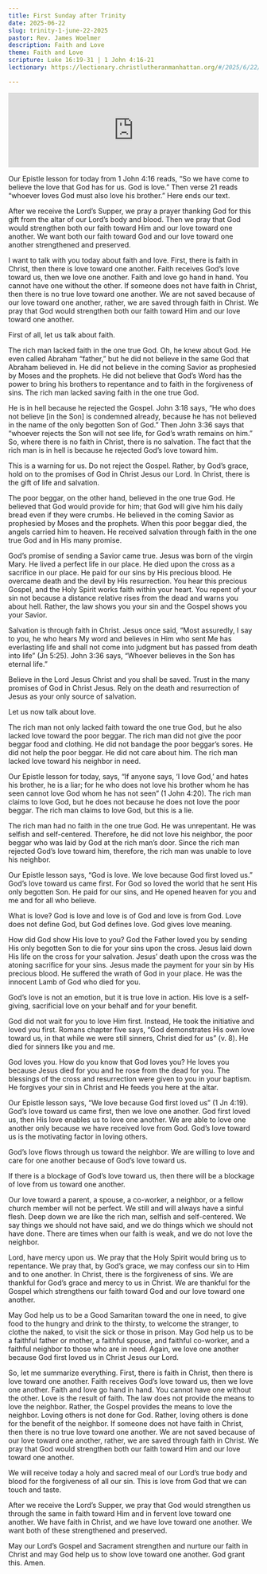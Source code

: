 ```yaml
---
title: First Sunday after Trinity
date: 2025-06-22
slug: trinity-1-june-22-2025
pastor: Rev. James Woelmer
description: Faith and Love
theme: Faith and Love
scripture: Luke 16:19-31 | 1 John 4:16-21
lectionary: https://lectionary.christlutheranmanhattan.org/#/2025/6/22/

---
```


<iframe title="The First Sunday after Trinity – June 22, 2025" allowtransparency="true" height="150" width="100%" style="border: none; min-width: min(100%, 430px);height:150px;" scrolling="no" data-name="pb-iframe-player" src="https://www.podbean.com/player-v2/?i=qz5b7-18e3dde-pb&from=pb6admin&share=1&download=1&rtl=0&fonts=Arial&skin=1&font-color=auto&logo_link=episode_page&btn-skin=7" loading="lazy"></iframe>

Our Epistle lesson for today from 1 John 4:16 reads, “So we have come to believe the love that God has for us. God is love.” Then verse 21 reads “whoever loves God must also love his brother.” Here ends our text.

After we receive the Lord’s Supper, we pray a prayer thanking God for this gift from the altar of our Lord’s body and blood. Then we pray that God would strengthen both our faith toward Him and our love toward one another. We want both our faith toward God and our love toward one another strengthened and preserved.

I want to talk with you today about faith and love. First, there is faith in Christ, then there is love toward one another. Faith receives God’s love toward us, then we love one another. Faith and love go hand in hand. You cannot have one without the other. If someone does not have faith in Christ, then there is no true love toward one another. We are not saved because of our love toward one another, rather, we are saved through faith in Christ. We pray that God would strengthen both our faith toward Him and our love toward one another.

First of all, let us talk about faith.

The rich man lacked faith in the one true God. Oh, he knew about God. He even called Abraham “father,” but he did not believe in the same God that Abraham believed in. He did not believe in the coming Savior as prophesied by Moses and the prophets. He did not believe that God’s Word has the power to bring his brothers to repentance and to faith in the forgiveness of sins. The rich man lacked saving faith in the one true God. 

He is in hell because he rejected the Gospel. John 3:18 says, “He who does not believe [in the Son] is condemned already, because he has not believed in the name of the only begotten Son of God.” Then John 3:36 says that “whoever rejects the Son will not see life, for God’s wrath remains on him.” So, where there is no faith in Christ, there is no salvation. The fact that the rich man is in hell is because he rejected God’s love toward him.

This is a warning for us. Do not reject the Gospel. Rather, by God’s grace, hold on to the promises of God in Christ Jesus our Lord. In Christ, there is the gift of life and salvation.

The poor beggar, on the other hand, believed in the one true God. He believed that God would provide for him; that God will give him his daily bread even if they were crumbs. He believed in the coming Savior as prophesied by Moses and the prophets. When this poor beggar died, the angels carried him to heaven. He received salvation through faith in the one true God and in His many promise.

God’s promise of sending a Savior came true. Jesus was born of the virgin Mary. He lived a perfect life in our place. He died upon the cross as a sacrifice in our place. He paid for our sins by His precious blood. He overcame death and the devil by His resurrection. You hear this precious Gospel, and the Holy Spirit works faith within your heart. You repent of your sin not because a distance relative rises from the dead and warns you about hell. Rather, the law shows you your sin and the Gospel shows you your Savior.

Salvation is through faith in Christ. Jesus once said, “Most assuredly, I say to you, he who hears My word and believes in Him who sent Me has everlasting life and shall not come into judgment but has passed from death into life” (Jn 5:25). John 3:36 says, “Whoever believes in the Son has eternal life.”

Believe in the Lord Jesus Christ and you shall be saved. Trust in the many promises of God in Christ Jesus. Rely on the death and resurrection of Jesus as your only source of salvation. 

Let us now talk about love.

The rich man not only lacked faith toward the one true God, but he also lacked love toward the poor beggar. The rich man did not give the poor beggar food and clothing. He did not bandage the poor beggar’s sores. He did not help the poor beggar. He did not care about him. The rich man lacked love toward his neighbor in need.

Our Epistle lesson for today, says, “If anyone says, ‘I love God,’ and hates his brother, he is a liar; for he who does not love his brother whom he has seen cannot love God whom he has not seen” (1 John 4:20). The rich man claims to love God, but he does not because he does not love the poor beggar. The rich man claims to love God, but this is a lie. 

The rich man had no faith in the one true God. He was unrepentant. He was selfish and self-centered. Therefore, he did not love his neighbor, the poor beggar who was laid by God at the rich man’s door. Since the rich man rejected God’s love toward him, therefore, the rich man was unable to love his neighbor. 

Our Epistle lesson says, “God is love. We love because God first loved us.” God’s love toward us came first. For God so loved the world that he sent His only begotten Son. He paid for our sins, and He opened heaven for you and me and for all who believe.

What is love? God is love and love is of God and love is from God. Love does not define God, but God defines love. God gives love meaning.

How did God show His love to you? God the Father loved you by sending His only begotten Son to die for your sins upon the cross. Jesus laid down His life on the cross for your salvation. Jesus’ death upon the cross was the atoning sacrifice for your sins. Jesus made the payment for your sin by His precious blood. He suffered the wrath of God in your place. He was the innocent Lamb of God who died for you.

God’s love is not an emotion, but it is true love in action. His love is a self-giving, sacrificial love on your behalf and for your benefit.

God did not wait for you to love Him first. Instead, He took the initiative and loved you first. Romans chapter five says, “God demonstrates His own love toward us, in that while we were still sinners, Christ died for us” (v. 8). He died for sinners like you and me.

God loves you. How do you know that God loves you? He loves you because Jesus died for you and he rose from the dead for you. The blessings of the cross and resurrection were given to you in your baptism. He forgives your sin in Christ and He feeds you here at the altar.

Our Epistle lesson says, “We love because God first loved us” (1 Jn 4:19). God’s love toward us came first, then we love one another. God first loved us, then His love enables us to love one another. We are able to love one another only because we have received love from God. God’s love toward us is the motivating factor in loving others.

God’s love flows through us toward the neighbor. We are willing to love and care for one another because of God’s love toward us.

If there is a blockage of God’s love toward us, then there will be a blockage of love from us toward one another.

Our love toward a parent, a spouse, a co-worker, a neighbor, or a fellow church member will not be perfect. We still and will always have a sinful flesh. Deep down we are like the rich man, selfish and self-centered. We say things we should not have said, and we do things which we should not have done. There are times when our faith is weak, and we do not love the neighbor.

Lord, have mercy upon us. We pray that the Holy Spirit would bring us to repentance. We pray that, by God’s grace, we may confess our sin to Him and to one another. In Christ, there is the forgiveness of sins. We are thankful for God’s grace and mercy to us in Christ. We are thankful for the Gospel which strengthens our faith toward God and our love toward one another.

May God help us to be a Good Samaritan toward the one in need, to give food to the hungry and drink to the thirsty, to welcome the stranger, to clothe the naked, to visit the sick or those in prison. May God help us to be a faithful father or mother, a faithful spouse, and faithful co-worker, and a faithful neighbor to those who are in need. Again, we love one another because God first loved us in Christ Jesus our Lord.

So, let me summarize everything. First, there is faith in Christ, then there is love toward one another. Faith receives God’s love toward us, then we love one another. Faith and love go hand in hand. You cannot have one without the other. Love is the result of faith. The law does not provide the means to love the neighbor. Rather, the Gospel provides the means to love the neighbor. Loving others is not done for God. Rather, loving others is done for the benefit of the neighbor. If someone does not have faith in Christ, then there is no true love toward one another. We are not saved because of our love toward one another, rather, we are saved through faith in Christ. We pray that God would strengthen both our faith toward Him and our love toward one another.

We will receive today a holy and sacred meal of our Lord’s true body and blood for the forgiveness of all our sin. This is love from God that we can touch and taste.

After we receive the Lord’s Supper, we pray that God would strengthen us through the same in faith toward Him and in fervent love toward one another. We have faith in Christ, and we have love toward one another. We want both of these strengthened and preserved.

May our Lord’s Gospel and Sacrament strengthen and nurture our faith in Christ and may God help us to show love toward one another. God grant this. Amen.